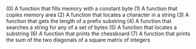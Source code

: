(0) A function that fills memory with a constant byte
(1) A function that copies memory area
(2) A function that locates a character in a string
(3) A function that gets the length of a prefix substring
(4) A function that searches a string for any of a set of bytes
(5) A function that locates a substring
(6) A function that prints the chessboard
(7) A function that prints the sum of the two diagonals of a square matrix of integers
